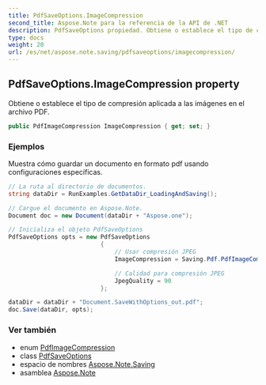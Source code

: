 ```yaml
---
title: PdfSaveOptions.ImageCompression
second_title: Aspose.Note para la referencia de la API de .NET
description: PdfSaveOptions propiedad. Obtiene o establece el tipo de compresión aplicada a las imágenes en el archivo PDF.
type: docs
weight: 20
url: /es/net/aspose.note.saving/pdfsaveoptions/imagecompression/
---
```

## PdfSaveOptions.ImageCompression property

Obtiene o establece el tipo de compresión aplicada a las imágenes en el archivo PDF.

```csharp
public PdfImageCompression ImageCompression { get; set; }
```

### Ejemplos

Muestra cómo guardar un documento en formato pdf usando configuraciones específicas.

```csharp
// La ruta al directorio de documentos.
string dataDir = RunExamples.GetDataDir_LoadingAndSaving();

// Cargue el documento en Aspose.Note.
Document doc = new Document(dataDir + "Aspose.one");

// Inicializa el objeto PdfSaveOptions
PdfSaveOptions opts = new PdfSaveOptions
                          {
                              // Usar compresión JPEG
                              ImageCompression = Saving.Pdf.PdfImageCompression.Jpeg,

                              // Calidad para compresión JPEG
                              JpegQuality = 90
                          };

dataDir = dataDir + "Document.SaveWithOptions_out.pdf";
doc.Save(dataDir, opts);
```

### Ver también

* enum [PdfImageCompression](../../../aspose.note.saving.pdf/pdfimagecompression/)
* class [PdfSaveOptions](../)
* espacio de nombres [Aspose.Note.Saving](../../pdfsaveoptions/)
* asamblea [Aspose.Note](../../../)


